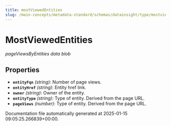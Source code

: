```yaml
---
title: mostViewedEntities
slug: /main-concepts/metadata-standard/schemas/datainsight/type/mostviewedentities
---
```


# MostViewedEntities

*pageViewsByEntities data blob*

## Properties

- **`entityFqn`** *(string)*: Number of page views.
- **`entityHref`** *(string)*: Entity href link.
- **`owner`** *(string)*: Owner of the entity.
- **`entityType`** *(string)*: Type of entity. Derived from the page URL.
- **`pageViews`** *(number)*: Type of entity. Derived from the page URL.


Documentation file automatically generated at 2025-01-15 09:05:25.266839+00:00.
